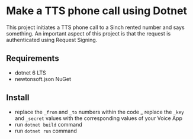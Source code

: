 # Make a TTS phone call using Dotnet

This project initiates a TTS phone call to a Sinch rented number and says something. An important aspect of this project is that the request is authenticated using Request Signing.

## Requirements

- dotnet 6 LTS
- newtonsoft.json NuGet

## Install

- replace the `_from` and `_to` numbers within the code
_ replace the `_key` and `_secret` values with the corresponding values of your Voice App
- run `dotnet build` command
- run `dotnet run` command

